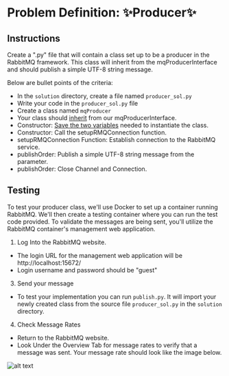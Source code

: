 # Problem Definition: ✨Producer✨

##  Instructions
Create a ".py" file that will contain a class set up to be a producer in the RabbitMQ framework. This class will inherit from the mqProducerInterface and should publish a simple UTF-8 string message. 

Below are bullet points of the criteria:
- In the `solution` directory, create a file named `producer_sol.py`
- Write your code in the `producer_sol.py` file
- Create a class named `mqProducer`
- Your class should [inherit](../../Resources/Python-Basics.md#creating-an-interface) from our mqProducerInterface.
- Constructor: [Save the two variables](../../Resources/Python-Basics.md#saving-a-instance-variable-and-calling-the-variable) needed to instantiate the class.
- Constructor: Call the setupRMQConnection function.
- setupRMQConnection Function: Establish connection to the RabbitMQ service.
- publishOrder:  Publish a simple UTF-8 string message from the parameter.
- publishOrder:  Close Channel and Connection.  

## Testing
To test your producer class, we'll use Docker to set up a container running RabbitMQ. We'll then create a testing container where you can run the test code provided. To validate the messages are being sent, you'll utilize the RabbitMQ container's management web application.
1. Log Into the RabbitMQ website.
* The login URL for the management web application will be http://localhost:15672/
* Login username and password should be "guest"
3. Send your message
* To test your implementation you can run `publish.py`. It will import your newly created class from the source file `producer_sol.py` in the `solution` directory.
4. Check Message Rates
* Return to the RabbitMQ website.
* Look Under the Overview Tab for message rates to verify that a message was sent. Your message rate should look like the image below.

![alt text](../../../data/Images/message_rate.jpeg)
